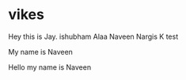 
# vikes
Hey this is Jay.
ishubham Alaa
Naveen
Nargis
K test 

My name is Naveen

Hello my name is Naveen
